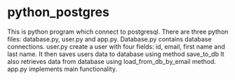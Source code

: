 # python_postgres
This is python program which connect to postgresql. There are three python files: database.py, user.py and app.py.
Database.py contains database connections. user.py create a user with four fields: id, email, first name and last name. It then saves users data to database using method save_to_db
It also retrieves data from database using load_from_db_by_email method.
app.py implements main functionality.

